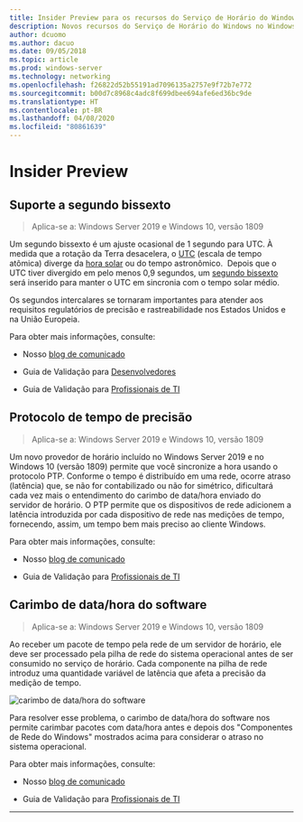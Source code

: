```yaml
---
title: Insider Preview para os recursos do Serviço de Horário do Windows no Windows Server 2019
description: Novos recursos do Serviço de Horário do Windows no Windows Server 2019
author: dcuomo
ms.author: dacuo
ms.date: 09/05/2018
ms.topic: article
ms.prod: windows-server
ms.technology: networking
ms.openlocfilehash: f26822d52b55191ad7096135a2757e9f72b7e772
ms.sourcegitcommit: b00d7c8968c4adc8f699dbee694afe6ed36bc9de
ms.translationtype: HT
ms.contentlocale: pt-BR
ms.lasthandoff: 04/08/2020
ms.locfileid: "80861639"
---
```

# <a name="insider-preview"></a>Insider Preview 


## <a name="leap-second-support"></a>Suporte a segundo bissexto


>Aplica-se a: Windows Server 2019 e Windows 10, versão 1809

Um segundo bissexto é um ajuste ocasional de 1 segundo para UTC. À medida que a rotação da Terra desacelera, o [UTC](https://en.wikipedia.org/wiki/Coordinated_Universal_Time) (escala de tempo atômica) diverge da [hora solar](https://en.wikipedia.org/wiki/Solar_time#Mean_solar_time) ou do tempo astronômico.  Depois que o UTC tiver divergido em pelo menos 0,9 segundos, um [segundo bissexto](https://en.wikipedia.org/wiki/Leap_second) será inserido para manter o UTC em sincronia com o tempo solar médio.

Os segundos intercalares se tornaram importantes para atender aos requisitos regulatórios de precisão e rastreabilidade nos Estados Unidos e na União Europeia.

Para obter mais informações, consulte:

-  Nosso [blog de comunicado](https://blogs.technet.microsoft.com/networking/2018/07/18/top10-ws2019-hatime/)

-  Guia de Validação para [Desenvolvedores](https://aka.ms/Dev-LeapSecond)

-  Guia de Validação para [Profissionais de TI](https://aka.ms/ITPro-LeapSecond)


## <a name="precision-time-protocol"></a>Protocolo de tempo de precisão

>Aplica-se a: Windows Server 2019 e Windows 10, versão 1809

Um novo provedor de horário incluído no Windows Server 2019 e no Windows 10 (versão 1809) permite que você sincronize a hora usando o protocolo PTP. Conforme o tempo é distribuído em uma rede, ocorre atraso (latência) que, se não for contabilizado ou não for simétrico, dificultará cada vez mais o entendimento do carimbo de data/hora enviado do servidor de horário. O PTP permite que os dispositivos de rede adicionem a latência introduzida por cada dispositivo de rede nas medições de tempo, fornecendo, assim, um tempo bem mais preciso ao cliente Windows.

Para obter mais informações, consulte:

-  Nosso [blog de comunicado](https://blogs.technet.microsoft.com/networking/2018/07/18/top10-ws2019-hatime/)

-  Guia de Validação para [Profissionais de TI](https://aka.ms/PTPValidation)


## <a name="software-timestamping"></a>Carimbo de data/hora do software

>Aplica-se a: Windows Server 2019 e Windows 10, versão 1809

Ao receber um pacote de tempo pela rede de um servidor de horário, ele deve ser processado pela pilha de rede do sistema operacional antes de ser consumido no serviço de horário. Cada componente na pilha de rede introduz uma quantidade variável de latência que afeta a precisão da medição de tempo.

![carimbo de data/hora do software](../media/Windows-Time-Service/software-timestamping.png)

Para resolver esse problema, o carimbo de data/hora do software nos permite carimbar pacotes com data/hora antes e depois dos "Componentes de Rede do Windows" mostrados acima para considerar o atraso no sistema operacional.

Para obter mais informações, consulte:

-  Nosso [blog de comunicado](https://blogs.technet.microsoft.com/networking/2018/07/18/top10-ws2019-hatime/)

-  Guia de Validação para [Profissionais de TI](https://github.com/Microsoft/SDN/blob/master/FeatureGuide/Validation%20Guide%20-%20RS5%20-%20Software%20Timestamping.docx)



---